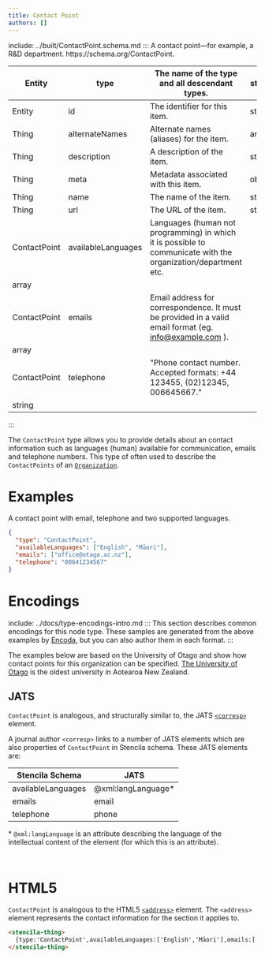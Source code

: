 ```yaml
---
title: Contact Point
authors: []
---
```


include: ../built/ContactPoint.schema.md
:::
A contact point—for example, a R&D department. https&#x3A;//schema.org/ContactPoint.

| Entity       | type               | The name of the type and all descendant types.                                                                 | string |
| ------------ | ------------------ | -------------------------------------------------------------------------------------------------------------- | ------ |
| Entity       | id                 | The identifier for this item.                                                                                  | string |
| Thing        | alternateNames     | Alternate names (aliases) for the item.                                                                        | array  |
| Thing        | description        | A description of the item.                                                                                     | string |
| Thing        | meta               | Metadata associated with this item.                                                                            | object |
| Thing        | name               | The name of the item.                                                                                          | string |
| Thing        | url                | The URL of the item.                                                                                           | string |
| ContactPoint | availableLanguages | Languages (human not programming) in which it is possible to communicate with the organization/department etc. |        |
| array        |                    |                                                                                                                |        |
| ContactPoint | emails             | Email address for correspondence. It must be provided in a valid email format (eg. info@example.com ).         |        |
| array        |                    |                                                                                                                |        |
| ContactPoint | telephone          | "Phone contact number. Accepted formats: +44 123455, (02)12345, 006645667."                                    |        |
| string       |                    |                                                                                                                |        |

:::

The `ContactPoint` type allows you to provide details about an contact information such as languages (human) available for communication, emails and telephone numbers. This type of often used to describe the `ContactPoints` of an [`Organization`](/Organization).

# Examples

A contact point with email, telephone and two supported languages.

```json import=ex1
{
  "type": "ContactPoint",
  "availableLanguages": ["English", "Māori"],
  "emails": ["office@otago.ac.nz"],
  "telephone": "00641234567"
}
```

# Encodings

include: ../docs/type-encodings-intro.md
:::
This section describes common encodings for this node type. These samples are generated from the above examples by [Encoda](https://stencila.github.io/encoda), but you can also author them in each format.
:::

The examples below are based on the University of Otago and show how contact points for this organization can be specified. [The University of Otago](https://www.otago.ac.nz/) is the oldest university in Aotearoa New Zealand.

## JATS

`ContactPoint` is analogous, and structurally similar to, the JATS [`<corresp>`](https://jats.nlm.nih.gov/archiving/tag-library/1.1/element/corresp.html) element.

A journal author `<corresp>` links to a number of JATS elements which are also properties of `ContactPoint` in Stencila schema. These JATS elements are:

| Stencila Schema    | JATS                |
| ------------------ | ------------------- |
| availableLanguages | @xml:langLanguage\* |
| emails             | email               |
| telephone          | phone               |

\* `@xml:langLanguage` is an attribute describing the language of the intellectual content of the element (for which this is an attribute).

```jats export=ex1


```

# HTML5

`ContactPoint` is analogous to the HTML5 [`<address>`](https://dev.w3.org/html5/html-author/#the-address-element) element. The `<address>` element represents the contact information for the section it applies to.

```html export=ex1
<stencila-thing>
  {type:'ContactPoint',availableLanguages:['English','Māori'],emails:['office@otago.ac.nz'],telephone:'00641234567'}
</stencila-thing>
```

[//]: # 'WIP: Needs JATS Fixes'
